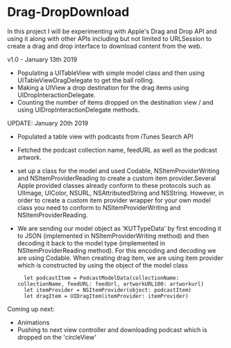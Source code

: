 # Drag-DropDownload
In this project I will be experimenting with Apple's Drag and Drop API and using it along with other APIs including but not limited to URLSession to create a drag and drop interface to download content from the web. 

v1.0 - January 13th 2019
- Populating a UITableView with simple model class and then using UITableViewDragDelegate to get the ball rolling. 
- Making a UIView a drop destination for the drag items using UIDropInteractionDelegate.
- Counting the number of items dropped on the destination view / and using UIDropInteractionDelegate methods. 

UPDATE: January 20th 2019 
- Populated a table view with podcasts from iTunes Search API
- Fetched the podcast collection name, feedURL as well as the podcast artwork.
- set up a class for the model and used Codable, NSItemProviderWriting and NSItemProviderReading to create a custom item provider.Several Apple provided classes already conform to these protocols such as UIImage, UIColor, NSURL, NSAttributedString and NSString. However, in order to create a custom item provider wrapper for your own model class you need to conform to NSItemProviderWriting and NSItemProviderReading. 
- We are sending our model object as 'KUTTypeData' by first encoding it to JSON (implemented in NSItemProviderWriting method) and then decoding it back to the model type (implemented in NSItemProviderReading method). For this encoding and decoding we are using Codable. 
When creating drag item, we are using item provider which is constructed by using the object of the model class 
        
        let podcastItem = PodcastModelData(collectionName: collectionName, feedURL: feedUrl, artworkURL100: artworkurl)
        let itemProvider = NSItemProvider(object: podcastItem)
        let dragItem = UIDragItem(itemProvider: itemProvider)

Coming up next: 
- Animations 
- Pushing to next view controller and downloading podcast which is dropped on the 'circleView'
